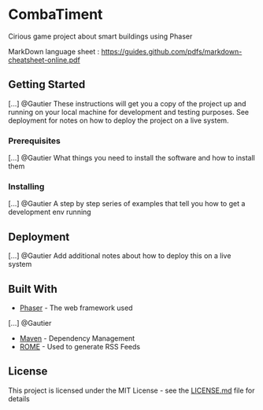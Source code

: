 # CombaTiment

Cirious game project about smart buildings using Phaser

MarkDown language sheet : https://guides.github.com/pdfs/markdown-cheatsheet-online.pdf

## Getting Started

[...] @Gautier
These instructions will get you a copy of the project up and running on your local machine for development and testing purposes. See deployment for notes on how to deploy the project on a live system.

### Prerequisites

[...] @Gautier
What things you need to install the software and how to install them

### Installing

[...] @Gautier
A step by step series of examples that tell you how to get a development env running

## Deployment

[...] @Gautier
Add additional notes about how to deploy this on a live system

## Built With

* [Phaser](https://phaser.io/) - The web framework used

[...] @Gautier
* [Maven](https://maven.apache.org/) - Dependency Management
* [ROME](https://rometools.github.io/rome/) - Used to generate RSS Feeds

## License

This project is licensed under the MIT License - see the [LICENSE.md](LICENSE.md) file for details

